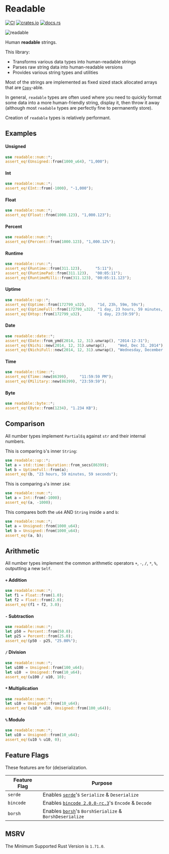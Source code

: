 # Readable
[![CI](https://github.com/hinto-janai/readable/actions/workflows/ci.yml/badge.svg)](https://github.com/hinto-janai/readable/actions/workflows/ci.yml) [![crates.io](https://img.shields.io/crates/v/readable.svg)](https://crates.io/crates/readable) [![docs.rs](https://docs.rs/readable/badge.svg)](https://docs.rs/readable)

![readable](https://github.com/hinto-janai/readable/assets/101352116/2b4c0c1b-c80e-4b7a-a8b9-b86375382db9)

Human **readable** strings.

This library:
- Transforms various data types into human-readable strings
- Parses raw string data into human-readable versions
- Provides various string types and utilities

Most of the strings are implemented as fixed sized stack allocated arrays that are [`Copy`](https://doc.rust-lang.org/stable/std/marker/trait..html)-able.

In general, `readable` types are often used where you need to quickly format some data into a more human-friendly string, display it, then throw it away (although most `readable` types are perfectly fine to permanently store).

Creation of `readable` types is relatively performant.

## Examples
#### Unsigned
```rust
use readable::num::*;
assert_eq!(Unsigned::from(1000_u64), "1,000");
```
#### Int
```rust
use readable::num::*;
assert_eq!(Int::from(-1000), "-1,000");
```
#### Float
```rust
use readable::num::*;
assert_eq!(Float::from(1000.123), "1,000.123");
```
#### Percent
```rust
use readable::num::*;
assert_eq!(Percent::from(1000.123), "1,000.12%");
```
#### Runtime
```rust
use readable::run::*;
assert_eq!(Runtime::from(311.123),      "5:11");
assert_eq!(RuntimePad::from(311.123),   "00:05:11");
assert_eq!(RuntimeMilli::from(311.123), "00:05:11.123");
```
#### Uptime
```rust
use readable::up::*;
assert_eq!(Uptime::from(172799_u32),     "1d, 23h, 59m, 59s");
assert_eq!(UptimeFull::from(172799_u32), "1 day, 23 hours, 59 minutes, 59 seconds");
assert_eq!(Htop::from(172799_u32),       "1 day, 23:59:59");
```
#### Date
```rust
use readable::date::*;
assert_eq!(Date::from_ymd(2014, 12, 31).unwrap(), "2014-12-31");
assert_eq!(Nichi::new(2014, 12, 31).unwrap(),     "Wed, Dec 31, 2014");
assert_eq!(NichiFull::new(2014, 12, 31).unwrap(), "Wednesday, December 31st, 2014");
```
#### Time
```rust
use readable::time::*;
assert_eq!(Time::new(86399),     "11:59:59 PM");
assert_eq!(Military::new(86399), "23:59:59");
```
#### Byte
```rust
use readable::byte::*;
assert_eq!(Byte::from(1234), "1.234 KB");
```

## Comparison
All number types implement `PartialEq` against `str` and their internal numbers.

This is comparing `b`'s inner `String`:
```rust
use readable::up::*;
let a = std::time::Duration::from_secs(86399);
let b = UptimeFull::from(a);
assert_eq!(b, "23 hours, 59 minutes, 59 seconds");
```
This is comparing `a`'s inner `i64`:
```rust
use readable::num::*;
let a = Int::from(-1000);
assert_eq!(a, -1000);
```
This compares both the `u64` AND `String` inside `a` and `b`:
```rust
use readable::num::*;
let a = Unsigned::from(1000_u64);
let b = Unsigned::from(1000_u64);
assert_eq!(a, b);
```

## Arithmetic
All number types implement the common arithmetic operators `+`, `-`, `/`, `*`, `%`, outputting a new `Self`.
#### `+` Addition
```rust
use readable::num::*;
let f1 = Float::from(1.0);
let f2 = Float::from(2.0);
assert_eq!(f1 + f2, 3.0);
```
#### `-` Subtraction
```rust
use readable::num::*;
let p50 = Percent::from(50.0);
let p25 = Percent::from(25.0);
assert_eq!(p50 - p25, "25.00%");
```
#### `/` Division
```rust
use readable::num::*;
let u100 = Unsigned::from(100_u64);
let u10  = Unsigned::from(10_u64);
assert_eq!(u100 / u10, 10);
```
#### `*` Multiplication
```rust
use readable::num::*;
let u10 = Unsigned::from(10_u64);
assert_eq!(u10 * u10, Unsigned::from(100_u64));
```
#### `%` Modulo
```rust
use readable::num::*;
let u10 = Unsigned::from(10_u64);
assert_eq!(u10 % u10, 0);
```

## Feature Flags
These features are for (de)serialization.

| Feature Flag | Purpose |
|--------------|---------|
| `serde`      | Enables [`serde`](https://docs.rs/serde)'s `Serialize` & `Deserialize`
| `bincode`    | Enables [`bincode 2.0.0-rc.3`](https://docs.rs/bincode/2.0.0-rc.3/bincode/index.html)'s `Encode` & `Decode`
| `borsh`      | Enables [`borsh`](https://docs.rs/borsh)'s `BorshSerialize` & `BorshDeserialize`

## MSRV
The Minimum Supported Rust Version is `1.71.0`.